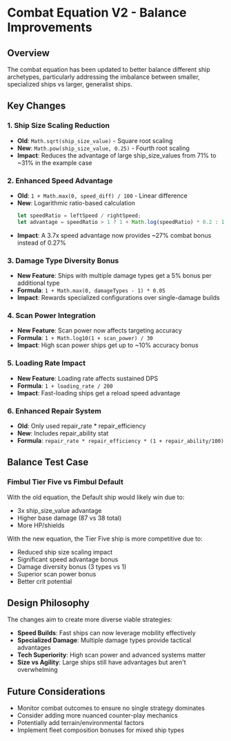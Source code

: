 # Combat Equation V2 - Balance Improvements

## Overview
The combat equation has been updated to better balance different ship archetypes, particularly addressing the imbalance between smaller, specialized ships vs larger, generalist ships.

## Key Changes

### 1. Ship Size Scaling Reduction
- **Old**: `Math.sqrt(ship_size_value)` - Square root scaling
- **New**: `Math.pow(ship_size_value, 0.25)` - Fourth root scaling
- **Impact**: Reduces the advantage of large ship_size_values from 71% to ~31% in the example case

### 2. Enhanced Speed Advantage
- **Old**: `1 + Math.max(0, speed_diff) / 100` - Linear difference
- **New**: Logarithmic ratio-based calculation
  ```javascript
  let speedRatio = leftSpeed / rightSpeed;
  let advantage = speedRatio > 1 ? 1 + Math.log(speedRatio) * 0.2 : 1;
  ```
- **Impact**: A 3.7x speed advantage now provides ~27% combat bonus instead of 0.27%

### 3. Damage Type Diversity Bonus
- **New Feature**: Ships with multiple damage types get a 5% bonus per additional type
- **Formula**: `1 + Math.max(0, damageTypes - 1) * 0.05`
- **Impact**: Rewards specialized configurations over single-damage builds

### 4. Scan Power Integration
- **New Feature**: Scan power now affects targeting accuracy
- **Formula**: `1 + Math.log10(1 + scan_power) / 30`
- **Impact**: High scan power ships get up to ~10% accuracy bonus

### 5. Loading Rate Impact
- **New Feature**: Loading rate affects sustained DPS
- **Formula**: `1 + loading_rate / 200`
- **Impact**: Fast-loading ships get a reload speed advantage

### 6. Enhanced Repair System
- **Old**: Only used repair_rate * repair_efficiency
- **New**: Includes repair_ability stat
- **Formula**: `repair_rate * repair_efficiency * (1 + repair_ability/100)`

## Balance Test Case

### Fimbul Tier Five vs Fimbul Default
With the old equation, the Default ship would likely win due to:
- 3x ship_size_value advantage
- Higher base damage (87 vs 38 total)
- More HP/shields

With the new equation, the Tier Five ship is more competitive due to:
- Reduced ship size scaling impact
- Significant speed advantage bonus
- Damage diversity bonus (3 types vs 1)
- Superior scan power bonus
- Better crit potential

## Design Philosophy
The changes aim to create more diverse viable strategies:
- **Speed Builds**: Fast ships can now leverage mobility effectively
- **Specialized Damage**: Multiple damage types provide tactical advantages
- **Tech Superiority**: High scan power and advanced systems matter
- **Size vs Agility**: Large ships still have advantages but aren't overwhelming

## Future Considerations
- Monitor combat outcomes to ensure no single strategy dominates
- Consider adding more nuanced counter-play mechanics
- Potentially add terrain/environmental factors
- Implement fleet composition bonuses for mixed ship types 